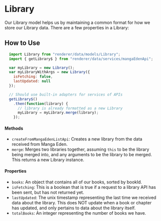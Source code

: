Library
=======
Our Library model helps us by maintaining a common format for how we store our Library data. There are a few properties in a Library:

How to Use
----------
```js
  import Library from "renderer/data/models/Library";
  import { getLibrary$ } from "renderer/data/services/mangaEdenApi";

  var myLibrary = new Library();
  var myLibraryWithArgs = new Library({
    isFetching: false,
    lastUpdated: null
  });

  // Should use built-in adapters for services of APIs
  getLibrary$()
    .then(function(library) {
      // library is already formatted as a new Library
      myLibrary = myLibrary.merge(library);
    });
```

#### Methods
 * `createFromMangaEdenListApi`: Creates a new library from the data received from Manga Eden.
 * `merge`: Merges two libraries together, assuming `this` to be the library being merged into, and any arguments to be the library to be merged. This returns a new Library instance.

#### Properties
 * `books`: An object that contains all of our books, sorted by bookId.
 * `isFetching`: This is a boolean that is true if a request to a library API has been sent, but has not returned yet.
 * `lastUpdated`: The unix timestamp representing the last time we received data about the library. This does NOT update when a book or chapter has updated, and only pertains to data about the library itself.
 * `totalBooks`: An integer representing the number of books we have.
